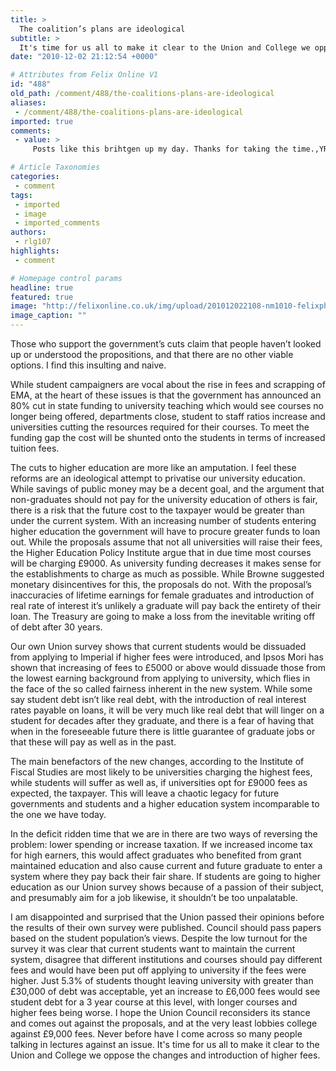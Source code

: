 ```yaml
---
title: >
  The coalition’s plans are ideological
subtitle: >
  It's time for us all to make it clear to the Union and College we oppose the changes and introduction of higher fees
date: "2010-12-02 21:12:54 +0000"

# Attributes from Felix Online V1
id: "488"
old_path: /comment/488/the-coalitions-plans-are-ideological
aliases:
 - /comment/488/the-coalitions-plans-are-ideological
imported: true
comments:
 - value: >
     Posts like this brihtgen up my day. Thanks for taking the time.,YRFQGM <a href="http://tujnbibqrujm.com/">tujnbibqrujm</a>, <a href="http://www.symprix.net/">valtrex</a> %[[ <a href="http://www.medssupport.com/">topamax and excessive weight loss</a> =-[[[ , <a href="http://www.ramonenses.com/Generic-Cialis/">cialis</a> 8))) <a href="http://www.thesugarmamasblog.com/">バイアグラを購入する</a> &gt;:-DD , <a href="http://www.pillsprix.com/">propecia</a> %-PP <a href="http://www.equimedics.net/">cheap synthroid</a> noxgi <a href="http://www.medssupport.com/">topamax</a> azor

# Article Taxonomies
categories:
 - comment
tags:
 - imported
 - image
 - imported_comments
authors:
 - rlg107
highlights:
 - comment

# Homepage control params
headline: true
featured: true
image: "http://felixonline.co.uk/img/upload/201012022108-nm1010-felixpho.jpg"
image_caption: ""
---
```


Those who support the government’s cuts claim that people haven’t looked up or understood the propositions, and that there are no other viable options. I find this insulting and naive.

While student campaigners are vocal about the rise in fees and scrapping of EMA, at the heart of these issues is that the government has announced an 80% cut in state funding to university teaching which would see courses no longer being offered, departments close, student to staff ratios increase and universities cutting the resources required for their courses. To meet the funding gap the cost will be shunted onto the students in terms of increased tuition fees.

The cuts to higher education are more like an amputation. I feel these reforms are an ideological attempt to privatise our university education. While savings of public money may be a decent goal, and the argument that non-graduates should not pay for the university education of others is fair, there is a risk that the future cost to the taxpayer would be greater than under the current system. With an increasing number of students entering higher education the government will have to procure greater funds to loan out. While the proposals assume that not all universities will raise their fees, the Higher Education Policy Institute argue that in due time most courses will be charging £9000. As university funding decreases it makes sense for the establishments to charge as much as possible. While Browne suggested monetary disincentives for this, the proposals do not. With the proposal’s inaccuracies of lifetime earnings for female graduates and introduction of real rate of interest it’s unlikely a graduate will pay back the entirety of their loan. The Treasury are going to make a loss from the inevitable writing off of debt after 30 years.

Our own Union survey shows that current students would be dissuaded from applying to Imperial if higher fees were introduced, and Ipsos Mori has shown that increasing of fees to £5000 or above would dissuade those from the lowest earning background from applying to university, which flies in the face of the so called fairness inherent in the new system. While some say student debt isn’t like real debt, with the introduction of real interest rates payable on loans, it will be very much like real debt that will linger on a student for decades after they graduate, and there is a fear of having that when in the foreseeable future there is little guarantee of graduate jobs or that these will pay as well as in the past.

The main benefactors of the new changes, according to the Institute of Fiscal Studies are most likely to be universities charging the highest fees, while students will suffer as well as, if universities opt for £9000 fees as expected, the taxpayer. This will leave a chaotic legacy for future governments and students and a higher education system incomparable to the one we have today.

In the deficit ridden time that we are in there are two ways of reversing the problem: lower spending or increase taxation. If we increased income tax for high earners, this would affect graduates who benefited from grant maintained education and also cause current and future graduate to enter a system where they pay back their fair share. If students are going to higher education as our Union survey shows because of a passion of their subject, and presumably aim for a job likewise, it shouldn’t be too unpalatable.

I am disappointed and surprised that the Union passed their opinions before the results of their own survey were published. Council should pass papers based on the student population’s views. Despite the low turnout for the survey it was clear that current students want to maintain the current system, disagree that different institutions and courses should pay different fees and would have been put off applying to university if the fees were higher. Just 5.3% of students thought leaving university with greater than £30,000 of debt was acceptable, yet an increase to £6,000 fees would see student debt for a 3 year course at this level, with longer courses and higher fees being worse. I hope the Union Council reconsiders its stance and comes out against the proposals, and at the very least lobbies college against £9,000 fees. Never before have I come across so many people talking in lectures against an issue. It's time for us all to make it clear to the Union and College we oppose the changes and introduction of higher fees.
